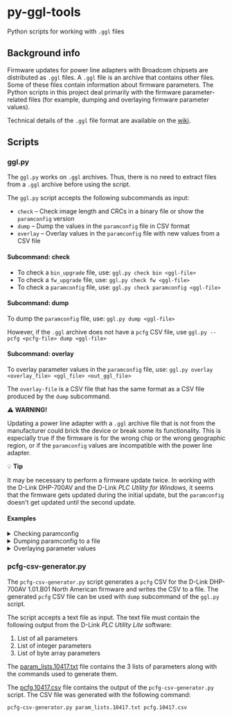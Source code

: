 # py-ggl-tools
Python scripts for working with `.ggl` files

## Background info
Firmware updates for power line adapters with Broadcom chipsets are distributed as `.ggl` files.
A `.ggl` file is an archive that contains other files.
Some of these files contain information about firmware parameters.
The Python scripts in this project deal primarily with the firmware parameter-related files (for example, dumping and overlaying firmware parameter values).

Technical details of the `.ggl` file format are available on the [wiki](https://github.com/serock/py-ggl-tools/wiki).

## Scripts

### ggl.py

The `ggl.py` works on `.ggl` archives.
Thus, there is no need to extract files from a `.ggl` archive before using the script.

The `ggl.py` script accepts the following subcommands as input:

* `check` &ndash; Check image length and CRCs in a binary file or show the `paramconfig` version
* `dump` &ndash; Dump the values in the `paramconfig` file in CSV format
* `overlay` &ndash; Overlay values in the `paramconfig` file with new values from a CSV file

#### Subcommand: check

* To check a `bin_upgrade` file, use: `ggl.py check bin <ggl-file>`
* To check a `fw_upgrade` file, use: `ggl.py check fw <ggl-file>`
* To check a `paramconfig` file, use: `ggl.py check paramconfig <ggl-file>`

#### Subcommand: dump

To dump the `paramconfig` file, use: `ggl.py dump <ggl-file>`

However, if the `.ggl` archive does not have a `pcfg` CSV file, use `ggl.py --pcfg <pcfg-file> dump <ggl-file>`

#### Subcommand: overlay

To overlay parameter values in the `paramconfig` file, use: `ggl.py overlay <overlay_file> <ggl_file> <out_ggl_file>`

The `overlay-file` is a CSV file that has the same format as a CSV file produced by the `dump` subcommand.

:warning: **WARNING!**

Updating a power line adapter with a `.ggl` archive file that is not from the manufacturer could brick the device or break some its functionality.
This is especially true if the firmware is for the wrong chip or the wrong geographic region, or if the `paramconfig` values are incompatible with the power line adapter.

:bulb: **Tip**

It may be necessary to perform a firmware update twice.
In working with the D-Link DHP-700AV and the D-Link *PLC Utility for Windows*, it seems that the firmware gets updated during the initial update, but the `paramconfig` doesn't get updated until the second update.

#### Examples

<details>
  <summary>Checking paramconfig</summary>

```
ggl.py check paramconfig DHP-700AV_REVA_FW101b01_duna_.ggl
```

```
File: paramconfig.10417.BCM_CFG2.bin

Calculated Header CRC: 0xbaa94faa
Embedded Header CRC:  0xbaa94faa (good)

Calculated Image CRC: 0xb048ce1a
Embedded Image CRC:  0xb048ce1a (good)

Calculated Image Length: 2752
Embedded Image Length:  2752 (good)

ParamConfig Version: 10101
```

</details>

<details>
  <summary>Dumping paramconfig to a file</summary>

```
ggl.py dump --pcfg pcfg.10417.csv --out paramconfig_values.10417.csv DHP-700AV_REVA_FW101b01_duna_.ggl
```

</details>

<details>
  <summary>Overlaying parameter values</summary>

```
ggl.py overlay overlay.dhp-700av.na.14050.csv BCM60500_v3.2.4_20180511_NA_14050.ggl DHP-700AVA1_FW101NAb04.ggl
```

The [overlay.dhp-700av.na.14050.csv](data/overlay.dhp-700av.na.14050.csv) file is an example of an overlay file for a North American D-Link DHP-700AV power line adapter and firmware version `svn 14050`.

</details>

### pcfg-csv-generator.py

The `pcfg-csv-generator.py` script generates a `pcfg` CSV for the D-Link DHP-700AV 1.01.B01 North American firmware and writes the CSV to a file.
The generated `pcfg` CSV file can be used with `dump` subcommand of the `ggl.py` script.

The script accepts a text file as input. The text file must contain the following output from the D-Link *PLC Utility Lite* software:

1. List of all parameters
2. List of integer parameters
3. List of byte array parameters

The [param_lists.10417.txt](data/param_lists.10417.txt) file contains the 3 lists of parameters along with the commands used to generate them.

The [pcfg.10417.csv](data/pcfg.10417.csv) file contains the output of the `pcfg-csv-generator.py` script.
The CSV file was generated with the following command:

```
pcfg-csv-generator.py param_lists.10417.txt pcfg.10417.csv
```
